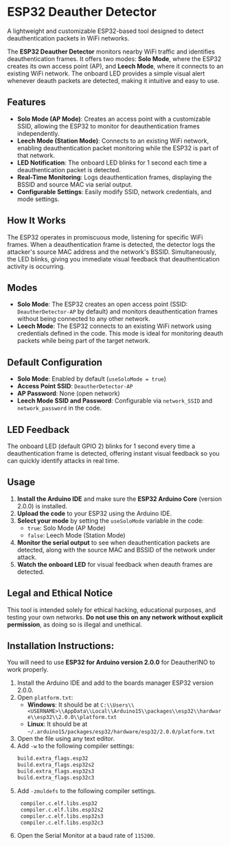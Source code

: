 # ESP32 Deauther Detector

A lightweight and customizable ESP32-based tool designed to detect deauthentication packets in WiFi networks.

The **ESP32 Deauther Detector** monitors nearby WiFi traffic and identifies deauthentication frames. It offers two modes: **Solo Mode**, where the ESP32 creates its own access point (AP), and **Leech Mode**, where it connects to an existing WiFi network. The onboard LED provides a simple visual alert whenever deauth packets are detected, making it intuitive and easy to use.

## Features

- **Solo Mode (AP Mode)**: Creates an access point with a customizable SSID, allowing the ESP32 to monitor for deauthentication frames independently.
- **Leech Mode (Station Mode)**: Connects to an existing WiFi network, enabling deauthentication packet monitoring while the ESP32 is part of that network.
- **LED Notification**: The onboard LED blinks for 1 second each time a deauthentication packet is detected.
- **Real-Time Monitoring**: Logs deauthentication frames, displaying the BSSID and source MAC via serial output.
- **Configurable Settings**: Easily modify SSID, network credentials, and mode settings.

## How It Works

The ESP32 operates in promiscuous mode, listening for specific WiFi frames. When a deauthentication frame is detected, the detector logs the attacker's source MAC address and the network's BSSID. Simultaneously, the LED blinks, giving you immediate visual feedback that deauthentication activity is occurring.

## Modes

- **Solo Mode**: The ESP32 creates an open access point (SSID: `DeautherDetector-AP` by default) and monitors deauthentication frames without being connected to any other network.
- **Leech Mode**: The ESP32 connects to an existing WiFi network using credentials defined in the code. This mode is ideal for monitoring deauth packets while being part of the target network.

## Default Configuration

- **Solo Mode**: Enabled by default (`useSoloMode = true`)
- **Access Point SSID**: `DeautherDetector-AP`
- **AP Password**: None (open network)
- **Leech Mode SSID and Password**: Configurable via `network_SSID` and `network_password` in the code.

## LED Feedback

The onboard LED (default GPIO 2) blinks for 1 second every time a deauthentication frame is detected, offering instant visual feedback so you can quickly identify attacks in real time.

## Usage

1. **Install the Arduino IDE** and make sure the **ESP32 Arduino Core** (version 2.0.0) is installed.
2. **Upload the code** to your ESP32 using the Arduino IDE.
3. **Select your mode** by setting the `useSoloMode` variable in the code:
   - `true`: Solo Mode (AP Mode)
   - `false`: Leech Mode (Station Mode)
4. **Monitor the serial output** to see when deauthentication packets are detected, along with the source MAC and BSSID of the network under attack.
5. **Watch the onboard LED** for visual feedback when deauth frames are detected.

## Legal and Ethical Notice

This tool is intended solely for ethical hacking, educational purposes, and testing your own networks. **Do not use this on any network without explicit permission**, as doing so is illegal and unethical.

## Installation Instructions:

You will need to use **ESP32 for Arduino version 2.0.0** for DeautherINO to work properly.

1. Install the Arduino IDE and add to the boards manager ESP32 version 2.0.0.
2. Open `platform.txt`:
   - **Windows**: It should be at `C:\\Users\\<USERNAME>\\AppData\\Local\\Arduino15\\packages\\esp32\\hardware\\esp32\\2.0.0\\platform.txt`
   - **Linux**: It should be at `~/.arduino15/packages/esp32/hardware/esp32/2.0.0/platform.txt`
3. Open the file using any text editor.
4. Add `-w` to the following compiler settings:
   ```txt
   build.extra_flags.esp32
   build.extra_flags.esp32s2
   build.extra_flags.esp32s3
   build.extra_flags.esp32c3
5. Add `-zmuldefs` to the following compiler settings.
   ```txt
    compiler.c.elf.libs.esp32
    compiler.c.elf.libs.esp32s2
    compiler.c.elf.libs.esp32s3
    compiler.c.elf.libs.esp32c3
6. Open the Serial Monitor at a baud rate of `115200`.
